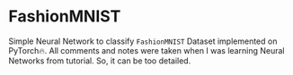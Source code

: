 # FashionMNIST
Simple Neural Network to classify `FashionMNIST` Dataset implemented on PyTorch🔥.
All comments and notes were taken when I was learning Neural Networks from tutorial.
So, it can be too detailed.
